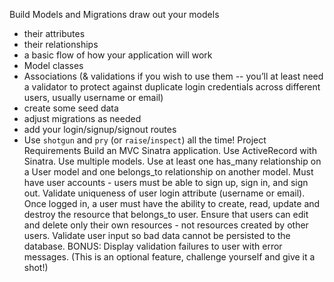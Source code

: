 Build Models and Migrations
draw out your models
- their attributes
- their relationships
- a basic flow of how your application will work
- Model classes
- Associations (& validations if you wish to use them -- you’ll at least need a
  validator to protect against duplicate login credentials across different users,
  usually username or email)
- create some seed data
- adjust migrations as needed
- add your login/signup/signout routes
- Use `shotgun` and `pry` (or `raise`/`inspect`) all the time!
Project Requirements
Build an MVC Sinatra application.
Use ActiveRecord with Sinatra.
Use multiple models.
Use at least one has_many relationship on a User model and one belongs_to relationship on another model.
Must have user accounts - users must be able to sign up, sign in, and sign out.
Validate uniqueness of user login attribute (username or email).
Once logged in, a user must have the ability to create, read, update and destroy the resource that belongs_to user.
Ensure that users can edit and delete only their own resources - not resources created by other users.
Validate user input so bad data cannot be persisted to the database.
BONUS: Display validation failures to user with error messages. (This is an optional feature, challenge yourself and give it a shot!)
